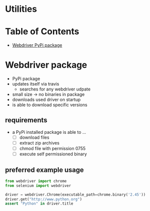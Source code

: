 # Utilities

# Table of Contents

- [Webdriver PyPi package](#webdriver-package)

# Webdriver package

- PyPi package
- updates itself via travis
	- searches for any webdriver udpate
- small size -> no binaries in package
- downloads used driver on startup
- is able to download specific versions

## requirements

- a PyPi installed package is able to ...
	- [  ] download files
	- [  ] extract zip archives
	- [  ] chmod file with permission 0755
	- [  ] execute self permissioned binary

## preferred example usage

```python
from webdriver import chrome
from selenium import webdriver

driver = webdriver.Chrome(executable_path=chrome.binary('2.45'))
driver.get("http://www.python.org")
assert "Python" in driver.title
```
